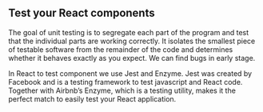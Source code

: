 ## Test your React components

The goal of unit testing is to segregate each part of the program and test that the individual parts are working correctly. It isolates the smallest piece of testable software from the remainder of the code and determines whether it behaves exactly as you expect. We can find bugs in early stage.

In React to test component we use Jest and Enzyme. Jest was created by Facebook and is a testing framework to test javascript and React code. Together with Airbnb’s Enzyme, which is a testing utility, makes it the perfect match to easily test your React application.
